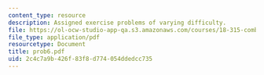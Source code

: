 ```yaml
---
content_type: resource
description: Assigned exercise problems of varying difficulty.
file: https://ol-ocw-studio-app-qa.s3.amazonaws.com/courses/18-315-combinatorial-theory-hyperplane-arrangements-fall-2004/2c4c7a9b426f83f8d774054ddedcc735_prob6.pdf
file_type: application/pdf
resourcetype: Document
title: prob6.pdf
uid: 2c4c7a9b-426f-83f8-d774-054ddedcc735
---
```

